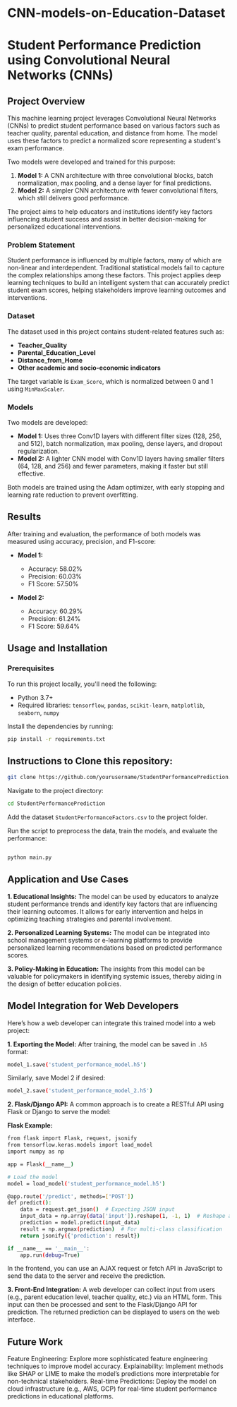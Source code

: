 # CNN-models-on-Education-Dataset
# Student Performance Prediction using Convolutional Neural Networks (CNNs)

## Project Overview

This machine learning project leverages Convolutional Neural Networks (CNNs) to predict student performance based on various factors such as teacher quality, parental education, and distance from home. The model uses these factors to predict a normalized score representing a student's exam performance.

Two models were developed and trained for this purpose:
1. **Model 1:** A CNN architecture with three convolutional blocks, batch normalization, max pooling, and a dense layer for final predictions.
2. **Model 2:** A simpler CNN architecture with fewer convolutional filters, which still delivers good performance.

The project aims to help educators and institutions identify key factors influencing student success and assist in better decision-making for personalized educational interventions.

### Problem Statement

Student performance is influenced by multiple factors, many of which are non-linear and interdependent. Traditional statistical models fail to capture the complex relationships among these factors. This project applies deep learning techniques to build an intelligent system that can accurately predict student exam scores, helping stakeholders improve learning outcomes and interventions.

### Dataset

The dataset used in this project contains student-related features such as:
- **Teacher_Quality**
- **Parental_Education_Level**
- **Distance_from_Home**
- **Other academic and socio-economic indicators**

The target variable is `Exam_Score`, which is normalized between 0 and 1 using `MinMaxScaler`.

### Models

Two models are developed:
- **Model 1:** Uses three Conv1D layers with different filter sizes (128, 256, and 512), batch normalization, max pooling, dense layers, and dropout regularization.
- **Model 2:** A lighter CNN model with Conv1D layers having smaller filters (64, 128, and 256) and fewer parameters, making it faster but still effective.

Both models are trained using the Adam optimizer, with early stopping and learning rate reduction to prevent overfitting.

## Results

After training and evaluation, the performance of both models was measured using accuracy, precision, and F1-score:

- **Model 1:**
  - Accuracy: 58.02%
  - Precision: 60.03%
  - F1 Score: 57.50%
  
- **Model 2:**
  - Accuracy: 60.29%
  - Precision: 61.24%
  - F1 Score: 59.64%

## Usage and Installation

### Prerequisites

To run this project locally, you'll need the following:
- Python 3.7+
- Required libraries: `tensorflow`, `pandas`, `scikit-learn`, `matplotlib`, `seaborn`, `numpy`

Install the dependencies by running:
```bash
pip install -r requirements.txt
```

## Instructions to Clone this repository:
```bash
git clone https://github.com/yourusername/StudentPerformancePrediction.git
```
Navigate to the project directory:

```bash
cd StudentPerformancePrediction
```

Add the dataset `StudentPerformanceFactors.csv` to the project folder.

Run the script to preprocess the data, train the models, and evaluate the performance:

```bash

python main.py
```

## Application and Use Cases
**1. Educational Insights:**
The model can be used by educators to analyze student performance trends and identify key factors that are influencing their learning outcomes. It allows for early intervention and helps in optimizing teaching strategies and parental involvement.

**2. Personalized Learning Systems:**
The model can be integrated into school management systems or e-learning platforms to provide personalized learning recommendations based on predicted performance scores.

**3. Policy-Making in Education:**
The insights from this model can be valuable for policymakers in identifying systemic issues, thereby aiding in the design of better education policies.

## Model Integration for Web Developers
Here’s how a web developer can integrate this trained model into a web project:

**1. Exporting the Model:**
After training, the model can be saved in `.h5` format:

```bash
model_1.save('student_performance_model.h5')
```
Similarly, save Model 2 if desired:
```bash
model_2.save('student_performance_model_2.h5')
```
**2. Flask/Django API:**
A common approach is to create a RESTful API using Flask or Django to serve the model:

**Flask Example:**

```bash
from flask import Flask, request, jsonify
from tensorflow.keras.models import load_model
import numpy as np

app = Flask(__name__)

# Load the model
model = load_model('student_performance_model.h5')

@app.route('/predict', methods=['POST'])
def predict():
    data = request.get_json()  # Expecting JSON input
    input_data = np.array(data['input']).reshape(1, -1, 1)  # Reshape appropriately
    prediction = model.predict(input_data)
    result = np.argmax(prediction)  # For multi-class classification
    return jsonify({'prediction': result})

if __name__ == '__main__':
    app.run(debug=True)
```
In the frontend, you can use an AJAX request or fetch API in JavaScript to send the data to the server and receive the prediction.

**3. Front-End Integration:**
A web developer can collect input from users (e.g., parent education level, teacher quality, etc.) via an HTML form. This input can then be processed and sent to the Flask/Django API for prediction. The returned prediction can be displayed to users on the web interface.

## Future Work
Feature Engineering: Explore more sophisticated feature engineering techniques to improve model accuracy.
Explainability: Implement methods like SHAP or LIME to make the model’s predictions more interpretable for non-technical stakeholders.
Real-time Predictions: Deploy the model on cloud infrastructure (e.g., AWS, GCP) for real-time student performance predictions in educational platforms.
